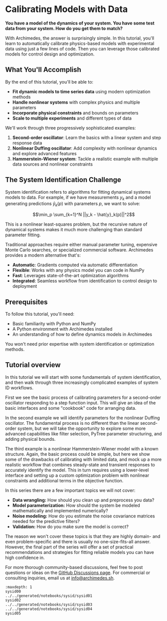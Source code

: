 # Calibrating Models with Data

**You have a model of the dynamics of your system.  You have some test data from your system.  How do you get them to match?**

With Archimedes, the answer is surprisingly simple. In this tutorial, you'll learn to automatically calibrate physics-based models with experimental data using just a few lines of code.
Then you can leverage those calibrated models for control design and optimization.

## What You'll Accomplish

By the end of this tutorial, you'll be able to:

- **Fit dynamic models to time series data** using modern optimization methods
- **Handle nonlinear systems** with complex physics and multiple parameters  
- **Incorporate physical constraints** and bounds on parameters
- **Scale to multiple experiments** and different types of data

We'll work through three progressively sophisticated examples:

1. **Second-order oscillator**: Learn the basics with a linear system and step response data
2. **Nonlinear Duffing oscillator**: Add complexity with nonlinear dynamics and explore advanced features
3. **Hammerstein-Wiener system**: Tackle a realistic example with multiple data sources and nonlinear constraints


## The System Identification Challenge

System identification refers to algorithms for fitting dynamical systems models to data. For example, if we have measurements $y_k$ and a model generating predictions $\hat{y}_k(p)$ with parameters $p$, we want to solve:

$$\min_p \sum_{k=1}^N ||y_k - \hat{y}_k(p)||^2$$

This is a nonlinear least-squares problem, but the recursive nature of dynamical systems makes it much more challenging than standard parameter fitting.

Traditional approaches require either manual parameter tuning, expensive Monte Carlo searches, or specialized commercial software. Archimedes provides a modern alternative that's:

- **Automatic**: Gradients computed via automatic differentiation
- **Flexible**: Works with any physics model you can code in NumPy
- **Fast**: Leverages state-of-the-art optimization algorithms
- **Integrated**: Seamless workflow from identification to control design to deployment

## Prerequisites

To follow this tutorial, you'll need:
- Basic familiarity with Python and NumPy
- A Python environment with Archimedes installed
- An understanding of how to define dynamics models in Archimedes

You won't need prior expertise with system identification or optimization methods.

## Tutorial overview

In this tutorial we will start with some fundamentals of system identification, and then walk through three increasingly complicated examples of system ID workflows.

First we see the basic process of calibrating parameters for a second-order oscillator responding to a step function input.
This will give an idea of the basic interfaces and some "cookbook" code for arranging data.

In the second example we will identify parameters for the nonlinear Duffing oscillator.
The fundamental process is no different than the linear second-order system, but we will take the opportunity to explore some more advanced capabilities like filter selection, PyTree parameter structuring, and adding physical bounds.

The third example is a nonlinear Hammerstein-Wiener model with a known structure.
Again, the basic process could be simple, but here we show some of the drawbacks of calibrating with limited data, and mock up a more realistic workflow that combines steady-state and transient responses to accurately identify the model.
This in turn requires using a lower-level interface and setting up a custom optimization problem with nonlinear constraints and additional terms in the objective function.

In this series there are a few important topics we will not cover:

- **Data wrangling:** How should you clean up and preprocess you data?
- **Model parameterization:** How should the system be modeled mathematically and implemented numerically?
- **Noise modeling:** How do you estimate the noise covariance matrices needed for the predictive filters?
- **Validation:** How do you make sure the model is correct?

The reason we won't cover these topics is that they are highly domain- and even problem-specific and there is usually no one-size-fits-all answer.
However, the final part of the series will offer a set of practical recommendations and strategies for fitting reliable models you can have high confidence in.

For more thorough community-based discussions, feel free to post questions or ideas on the [GitHub Discussions page](https://github.com/pinetreelabs/archimedes/discussions).
For commercial or consulting inquiries, email us at [info@archimedes.sh](mailto:info@archimedes.sh).


```{toctree}
:maxdepth: 1
sysid00
../../generated/notebooks/sysid/sysid01
sysid02
../../generated/notebooks/sysid/sysid03
../../generated/notebooks/sysid/sysid04
sysid05
   
```